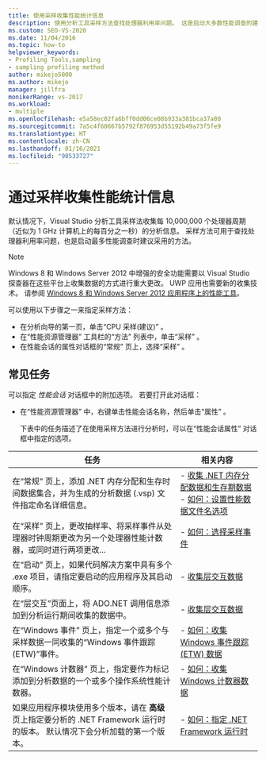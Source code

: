 ```yaml
---
title: 使用采样收集性能统计信息
description: 使用分析工具采样方法查找处理器利用率问题。 这是启动大多数性能调查的建议方法。
ms.custom: SEO-VS-2020
ms.date: 11/04/2016
ms.topic: how-to
helpviewer_keywords:
- Profiling Tools,sampling
- sampling profiling method
author: mikejo5000
ms.author: mikejo
manager: jillfra
monikerRange: vs-2017
ms.workload:
- multiple
ms.openlocfilehash: e5a58ec02fa6bff0dd06ce08b933a381bca37a80
ms.sourcegitcommit: 7a5c4f60667b5792f876953d55192b49a73f5fe9
ms.translationtype: HT
ms.contentlocale: zh-CN
ms.lasthandoff: 01/16/2021
ms.locfileid: "98533727"
---
```

# <a name="collect-performance-statistics-by-using-sampling"></a>通过采样收集性能统计信息

默认情况下，Visual Studio 分析工具采样法收集每 10,000,000 个处理器周期（近似为 1 GHz 计算机上的每百分之一秒）的分析信息。 采样方法可用于查找处理器利用率问题，也是启动最多性能调查时建议采用的方法。

> [!NOTE]
> Windows 8 和 Windows Server 2012 中增强的安全功能需要以 Visual Studio 探查器在这些平台上收集数据的方式进行重大更改。 UWP 应用也需要新的收集技术。 请参阅 [Windows 8 和 Windows Server 2012 应用程序上的性能工具](../profiling/performance-tools-on-windows-8-and-windows-server-2012-applications.md)。

可以使用以下步骤之一来指定采样方法：

- 在分析向导的第一页，单击“CPU 采样(建议)”  。
- 在“性能资源管理器”  工具栏的“方法”  列表中，单击“采样”  。
- 在性能会话的属性对话框的“常规”  页上，选择“采样”  。

## <a name="common-tasks"></a>常见任务

可以指定 _性能会话_  对话框中的附加选项。 若要打开此对话框：

- 在“性能资源管理器”  中，右键单击性能会话名称，然后单击“属性”  。

  下表中的任务描述了在使用采样方法进行分析时，可以在“性能会话属性”   对话框中指定的选项。

|任务|相关内容|
|----------|---------------------|
|在“常规”  页上，添加 .NET 内存分配和生存时间数据集合，并为生成的分析数据 (.vsp) 文件指定命名详细信息。|- [收集 .NET 内存分配数据和生存期数据](../profiling/collecting-dotnet-memory-allocation-and-lifetime-data.md)<br />- [如何：设置性能数据文件名选项](../profiling/how-to-set-performance-data-file-name-options.md)|
|在“采样”  页上，更改抽样率、将采样事件从处理器时钟周期更改为另一个处理器性能计数器，或同时进行两项更改...|- [如何：选择采样事件](../profiling/how-to-choose-sampling-events.md)|
|在“启动”  页上，如果代码解决方案中具有多个 .exe 项目，请指定要启动的应用程序及其启动顺序。|- [收集层交互数据](../profiling/collecting-tier-interaction-data.md)|
|在“层交互”页面上，将 ADO.NET 调用信息添加到分析运行期间收集的数据中。|- [收集层交互数据](../profiling/collecting-tier-interaction-data.md)|
|在“Windows 事件”  页上，指定一个或多个与采样数据一同收集的“Windows 事件跟踪 (ETW)”事件。|- [如何：收集 Windows 事件跟踪 (ETW) 数据](../profiling/how-to-collect-event-tracing-for-windows-etw-data.md)|
|在“Windows 计数器”  页上，指定要作为标记添加到分析数据的一个或多个操作系统性能计数器。|- [如何：收集 Windows 计数器数据](../profiling/how-to-collect-windows-counter-data.md)|
|如果应用程序模块使用多个版本，请在 **高级** 页上指定要分析的 .NET Framework 运行时的版本。 默认情况下会分析加载的第一个版本。|- [如何：指定 .NET Framework 运行时](../profiling/how-to-specify-the-dotnet-framework-runtime.md)|
